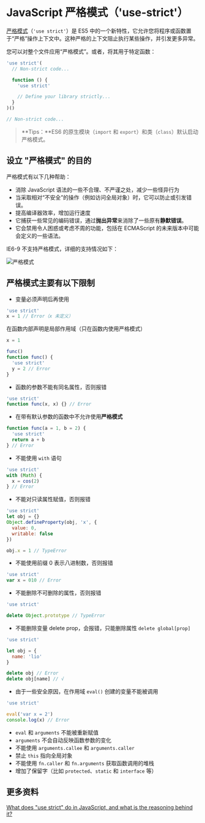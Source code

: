 # JavaScript 严格模式（'use-strict'）

[严格模式](https://developer.mozilla.org/zh-CN/docs/Web/JavaScript/Reference/Strict_mode)（`'use strict'`）是 ES5 中的一个新特性，它允许您将程序或函数置于“严格”操作上下文中。这种严格的上下文阻止执行某些操作，并引发更多异常。

您可以对整个文件应用“严格模式”。或者，将其用于特定函数：

```js
'use strict'(
  // Non-strict code...

  function () {
    'use strict'

    // Define your library strictly...
  }
)()

// Non-strict code...
```

> **Tips：**ES6 的原生模块（`import` 和 `export`）和类（`class`）默认启动严格模式。

## 设立 "严格模式" 的目的

严格模式有以下几种帮助：

- 消除 JavaScript 语法的一些不合理、不严谨之处，减少一些怪异行为
- 当采取相对“不安全”的操作（例如访问全局对象）时，它可以防止或引发错误。
- 提高编译器效率，增加运行速度
- 它捕获一些常见的编码错误，通过**抛出异常**来消除了一些原有**静默错误**。
- 它会禁用令人困惑或考虑不周的功能，包括在 ECMAScript 的未来版本中可能会定义的一些语法。

IE6-9 不支持严格模式，详细的支持情况如下：

![严格模式](https://upload-images.jianshu.io/upload_images/18281896-182e8f905fe2a70c.png?imageMogr2/auto-orient/strip%7CimageView2/2/w/1240)

## 严格模式主要有以下限制

- 变量必须声明后再使用

```js
'use strict'
x = 1 // Error（x 未定义）
```

在函数内部声明是局部作用域（只在函数内使用严格模式）

```js
x = 1

func()
function func() {
  'use strict'
  y = 2 // Error
}
```

- 函数的参数不能有同名属性，否则报错

```js
'use strict'
function func(x, x) {} // Error
```

- 在带有默认参数的函数中不允许使用**严格模式**

```js
function func(a = 1, b = 2) {
  'use strict'
  return a + b
} // Error
```

- 不能使用 `with` 语句

```js
'use strict'
with (Math) {
  x = cos(2)
} // Error
```

- 不能对只读属性赋值，否则报错

```js
'use strict'
let obj = {}
Object.defineProperty(obj, 'x', {
  value: 0,
  writable: false
})

obj.x = 1 // TypeError
```

- 不能使用前缀 0 表示八进制数，否则报错

```js
'use strict'
var x = 010 // Error
```

- 不能删除不可删除的属性，否则报错

```js
'use strict'

delete Object.prototype // TypeError
```

- 不能删除变量 delete prop，会报错，只能删除属性 `delete global[prop]`

```js
'use strict'

let obj = {
  name: 'lio'
}

delete obj // Error
delete obj[name] // √
```

- 由于一些安全原因，在作用域 `eval()` 创建的变量不能被调用

```js
'use strict'

eval('var x = 2')
console.log(x) // Error
```

- `eval` 和 `arguments` 不能被重新赋值
- `arguments` 不会自动反映函数参数的变化
- 不能使用 `arguments.callee` 和 `arguments.caller`
- 禁止 `this` 指向全局对象
- 不能使用 `fn.caller` 和 `fn.arguments` 获取函数调用的堆栈
- 增加了保留字（比如 `protected`、`static` 和 `interface` 等）

## 更多资料

[What does "use strict" do in JavaScript, and what is the reasoning behind it?](https://stackoverflow.com/questions/1335851/what-does-use-strict-do-in-javascript-and-what-is-the-reasoning-behind-it)
